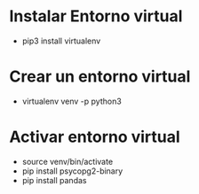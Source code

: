 # Instalar Entorno virtual
* pip3 install virtualenv
# Crear un entorno virtual
* virtualenv venv -p python3
# Activar entorno virtual
* source venv/bin/activate
* pip install psycopg2-binary
* pip install pandas